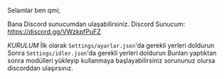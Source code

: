 Selamlar ben qmi;

Bana Discord sunucumdan ulaşabilirsiniz.
Discord Sunucum: https://discord.gg/VWzkpfPuFZ 

_KURULUM_
İlk olarak `Settings/ayarlar.json`'da gerekli yerleri doldurun
Sonra `Settings/idler.json`'da gerekli yerleri doldurun
Bunları yaptıktan sonra modülleri yükleyip kullanmaya başlayabilirsiniz sorununuz olursa discorddan ulaşırsınız.
